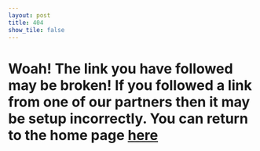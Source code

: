 ```yaml
---
layout: post
title: 404
show_tile: false
---
```


# Woah! The link you have followed may be broken! If you followed a link from one of our partners then it may be setup incorrectly. You can return to the home page [here](https://wowzatm.me)
